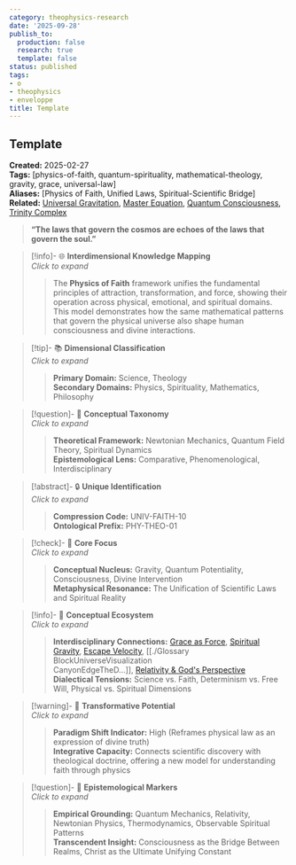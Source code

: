 ```yaml
---
category: theophysics-research
date: '2025-09-28'
publish_to:
  production: false
  research: true
  template: false
status: published
tags:
- o
- theophysics
- enveloppe
title: Template
---
```

   
## Template   
**Created:** 2025-02-27     
**Tags:** [physics-of-faith, quantum-spirituality, mathematical-theology, gravity, grace, universal-law]     
**Aliases:** [Physics of Faith, Unified Laws, Spiritual-Scientific Bridge]     
**Related:** [Universal Gravitation](Universal%20Gravitation.md), [Master Equation](1%20Faith%20with%20Physics/Law%2010%20Folder%20%20All%20Together%20+%20The%20Unified%20Quantum%20Framework/Master%20Equation.md), [Quantum Consciousness](Quantum%20Consciousness.md), [Trinity Complex](Trinity%20Complex.md)   
   
> **“The laws that govern the cosmos are echoes of the laws that govern the soul.”**     
   
> [!info]- 🌐 **Interdimensional Knowledge Mapping**     
> _Click to expand_   
>    
> > The **Physics of Faith** framework unifies the fundamental principles of attraction, transformation, and force, showing their operation across physical, emotional, and spiritual domains. This model demonstrates how the same mathematical patterns that govern the physical universe also shape human consciousness and divine interactions.   
   
> [!tip]- 📚 **Dimensional Classification**     
> _Click to expand_   
>    
> > **Primary Domain:** Science, Theology     
> > **Secondary Domains:** Physics, Spirituality, Mathematics, Philosophy     
   
> [!question]- 🌆 **Conceptual Taxonomy**     
> _Click to expand_   
>    
> > **Theoretical Framework:** Newtonian Mechanics, Quantum Field Theory, Spiritual Dynamics     
> > **Epistemological Lens:** Comparative, Phenomenological, Interdisciplinary     
   
> [!abstract]- 🔒 **Unique Identification**     
> _Click to expand_   
>    
> > **Compression Code:** UNIV-FAITH-10     
> > **Ontological Prefix:** PHY-THEO-01     
   
> [!check]- 🎯 **Core Focus**     
> _Click to expand_   
>    
> > **Conceptual Nucleus:** Gravity, Quantum Potentiality, Consciousness, Divine Intervention     
> > **Metaphysical Resonance:** The Unification of Scientific Laws and Spiritual Reality     
   
> [!info]- 🔗 **Conceptual Ecosystem**     
> _Click to expand_   
>    
> > **Interdisciplinary Connections:** [Grace as Force](Grace%20as%20Force.md), [Spiritual Gravity](Spiritual%20Gravity.md), [Escape Velocity](Loose%20MD/Escape%20Velocity.md), [[./Glossary   
BlockUniverseVisualization   
CanyonEdgeTheD...]], [Relativity & God's Perspective](Relativity%20&%20God's%20Perspective.md)     
> > **Dialectical Tensions:** Science vs. Faith, Determinism vs. Free Will, Physical vs. Spiritual Dimensions     
   
> [!warning]- 🌱 **Transformative Potential**     
> _Click to expand_   
>    
> > **Paradigm Shift Indicator:** High (Reframes physical law as an expression of divine truth)     
> > **Integrative Capacity:** Connects scientific discovery with theological doctrine, offering a new model for understanding faith through physics     
   
> [!question]- 🧐 **Epistemological Markers**     
> _Click to expand_   
>    
> > **Empirical Grounding:** Quantum Mechanics, Relativity, Newtonian Physics, Thermodynamics, Observable Spiritual Patterns     
> > **Transcendent Insight:** Consciousness as the Bridge Between Realms, Christ as the Ultimate Unifying Constant